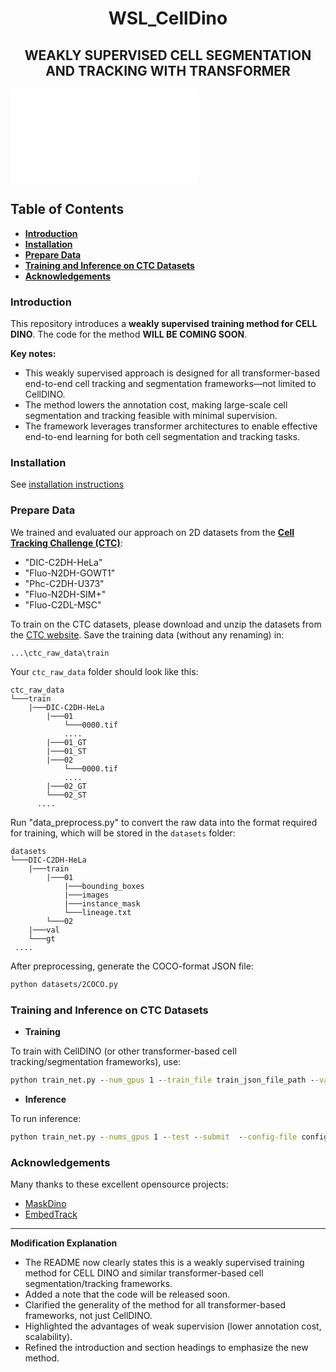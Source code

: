 <h1 align="center">WSL_CellDino</h1>
<h2 align="center">WEAKLY SUPERVISED CELL SEGMENTATION AND TRACKING WITH TRANSFORMER</h2>

![CellDino](figures/new-arh.pdf)

## Table of Contents

- **[Introduction](#introduction)**
- **[Installation](#installation)**
- **[Prepare Data](#prepare-data)**
- **[Training and Inference on CTC Datasets](#training-and-inference-on-ctc-datasets)**
- **[Acknowledgements](#acknowledgements)**

### Introduction

This repository introduces a **weakly supervised training method for CELL DINO**. The code for the method **WILL BE COMING SOON**.

**Key notes:**
- This weakly supervised approach is designed for all transformer-based end-to-end cell tracking and segmentation frameworks—not limited to CellDINO.
- The method lowers the annotation cost, making large-scale cell segmentation and tracking feasible with minimal supervision.
- The framework leverages transformer architectures to enable effective end-to-end learning for both cell segmentation and tracking tasks.

### Installation

See [installation instructions](INSTALL.md)

### Prepare Data

We trained and evaluated our approach on 2D datasets from the **[Cell Tracking Challenge (CTC)](http://celltrackingchallenge.net)**:

- "DIC-C2DH-HeLa"
- "Fluo-N2DH-GOWT1"
- "Phc-C2DH-U373"
- "Fluo-N2DH-SIM+"
- "Fluo-C2DL-MSC"

To train on the CTC datasets, please download and unzip the datasets from the [CTC website](http://celltrackingchallenge.net/2d-datasets/). Save the training data (without any renaming) in:
```
...\ctc_raw_data\train
```
Your `ctc_raw_data` folder should look like this:
```
ctc_raw_data
└───train
    |───DIC-C2DH-HeLa
        |───01
            └───0000.tif
            ....
        |───01_GT
        |───01_ST
        |───02
            └───0000.tif
            ....
        |───02_GT
        └───02_ST
      ....
```

Run "data_preprocess.py" to convert the raw data into the format required for training, which will be stored in the `datasets` folder:
```
datasets
└───DIC-C2DH-HeLa
    |───train
        |───01
            |───bounding_boxes
            |───images
            |───instance_mask
            └───lineage.txt
        └───02
    |───val
    └───gt	
 ....
```

After preprocessing, generate the COCO-format JSON file:
```bash
python datasets/2COCO.py
```

### Training and Inference on CTC Datasets

- **Training**

To train with CellDINO (or other transformer-based cell tracking/segmentation frameworks), use:
```cmd
python train_net.py --num_gpus 1 --train_file train_json_file_path --val_file val_json_file_path --config-file config_path MODEL.WEIGHTS /path/to/checkpoint_file
```

- **Inference**

To run inference:
```cmd
python train_net.py --nums_gpus 1 --test --submit  --config-file config_file --input_dir /path/to/input_dir --submit_dir /path/to/submit_dir MODEL.WEIGHTS /path/to/checkpoint_file
```

### Acknowledgements

Many thanks to these excellent opensource projects:

- [MaskDino](https://github.com/IDEA-Research/MaskDINO/)
- [EmbedTrack](https://github.com/kaloeffler/EmbedTrack/)

---

**Modification Explanation**  
- The README now clearly states this is a weakly supervised training method for CELL DINO and similar transformer-based cell segmentation/tracking frameworks.  
- Added a note that the code will be released soon.  
- Clarified the generality of the method for all transformer-based frameworks, not just CellDINO.  
- Highlighted the advantages of weak supervision (lower annotation cost, scalability).  
- Refined the introduction and section headings to emphasize the new method.  
